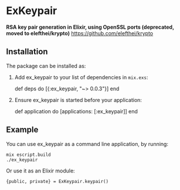 # ExKeypair

**RSA key pair generation in Elixir, using OpenSSL ports (deprecated, moved to elefthei/krypto)**
https://github.com/elefthei/krypto

## Installation

The package can be installed as:

  1. Add ex_keypair to your list of dependencies in `mix.exs`:

        def deps do
          [{:ex_keypair, "~> 0.0.3"}]
        end

  2. Ensure ex_keypair is started before your application:

        def application do
          [applications: [:ex_keypair]]
        end

## Example

You can use ex_keypair as a command line application, by running:

    mix escript.build
    ./ex_keypair

Or use it as an Elixir module:

    {public, private} = ExKeypair.keypair()
